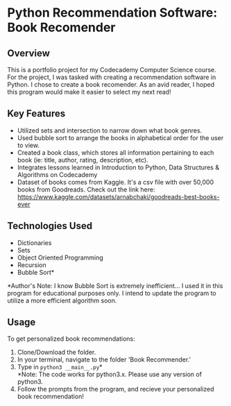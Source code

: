 # Python Recommendation Software: Book Recomender 

## Overview
This is a portfolio project for my Codecademy Computer Science course. For the project, I was tasked with creating a recommendation software in Python. I chose to create a book recomender. As an avid reader, I hoped this program would make it easier to select my next read!

## Key Features
- Utilized sets and intersection to narrow down what book genres.
- Used bubble sort to arrange the books in alphabetical order for the user to view.
- Created a book class, which stores all information pertaining to each book (ie: title, author, rating, description, etc).
- Integrates lessons learned in Introduction to Python, Data Structures & Algorithms on Codecademy
- Dataset of books comes from Kaggle. It's a csv file with over 50,000 books from Goodreads. Check out the link here: https://www.kaggle.com/datasets/arnabchaki/goodreads-best-books-ever

## Technologies Used
- Dictionaries
- Sets
- Object Oriented Programming
- Recursion
- Bubble Sort*

*Author's Note: I know Bubble Sort is extremely inefficient... I used it in this program for educational purposes only. I intend to update the program to utilize a more efficient algorithm soon.

## Usage
To get personalized book recommendations:
1. Clone/Download the folder.
2. In your terminal, navigate to the folder 'Book Recommender.'
3. Type in `python3 __main__.py`*  
*Note: The code works for python3.x. Please use any version of python3.
4. Follow the prompts from the program, and recieve your personalized book recommendation!
